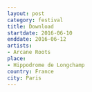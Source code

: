 ```yaml
---
layout: post
category: festival
title: Download
startdate: 2016-06-10
enddate: 2016-06-12
artists: 
- Arcane Roots
place: 
- Hippodrome de Longchamp
country: France
city: Paris
---
```


